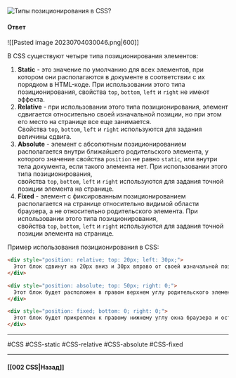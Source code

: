 ![Типы позиционирования в CSS?](https://youtu.be/ycYp7CYOnO0?t=321)

#### Ответ

![[Pasted image 20230704030046.png|600]]

В CSS существуют четыре типа позиционирования элементов:

1. **Static** - это значение по умолчанию для всех элементов, при котором они располагаются в документе в соответствии с их порядком в HTML-коде. При использовании этого типа позиционирования, свойства `top`, `bottom`, `left` и `right` не имеют эффекта.
2. **Relative** - при использовании этого типа позиционирования, элемент сдвигается относительно своей изначальной позиции, но при этом его место на странице все еще занимается. Свойства `top`, `bottom`, `left` и `right` используются для задания величины сдвига.
3. **Absolute** - элемент с абсолютным позиционированием располагается внутри ближайшего родительского элемента, у которого значение свойства `position` не равно `static`, или внутри тела документа, если такого элемента нет. При использовании этого типа позиционирования, свойства `top`, `bottom`, `left` и `right` используются для задания точной позиции элемента на странице.
4. **Fixed** - элемент с фиксированным позиционированием располагается на странице относительно видимой области браузера, а не относительно родительского элемента. При использовании этого типа позиционирования, свойства `top`, `bottom`, `left` и `right` используются для задания точной позиции элемента на странице.

Пример использования позиционирования в CSS:

```html
<div style="position: relative; top: 20px; left: 30px;">
  Этот блок сдвинут на 20px вниз и 30px вправо от своей изначальной позиции.
</div>

<div style="position: absolute; top: 50px; right: 0;">
  Этот блок будет расположен в правом верхнем углу родительского элемента, если такой есть, иначе - в правом верхнем углу страницы.
</div>

<div style="position: fixed; bottom: 0; right: 0;">
  Этот блок будет прикреплен к правому нижнему углу окна браузера и останется на месте при прокрутке страницы.
</div>
```

___
#CSS #CSS-static #CSS-relative #CSS-absolute #CSS-fixed
___

#### [[002 CSS|Назад]]